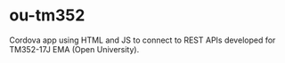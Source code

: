 # ou-tm352
Cordova app using HTML and JS to connect to REST APIs developed for TM352-17J EMA (Open University).
